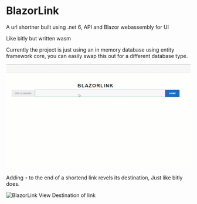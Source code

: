 # BlazorLink
A url shortner built using .net 6, API and Blazor webassembly for UI 

Like bitly but written wasm

Currently the project is just using an in memory database using entity framework core, you can easily swap this out for a different database type. 

![BlazorLink Usage](BlazorLinkUsage.gif)



Adding `+` to the end of a shortend link revels its destination, Just like bitly does.

![BlazorLink View Destination of link](UrlDestination.gif)
